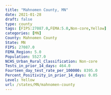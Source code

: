 ```yaml
---
title: "Mahnomen County, MN"
date: 2021-01-28
draft: false
type: county
tags: [FIPS:27087.0,FEMA:5.0,Non-core,Yellow]
categories: [MN]
County: Mahnomen County
State: MN
FIPS: 27087.0
FEMA_Region: 5.0
Population: 5527.0
NCHS_Urban_Rural_Classification: Non-core
Tests_in_prior_14_days: 464.0
Fourteen_day_test_rate_per_100000: 8395.0
Percent_Positivity_in_prior_14_days: 0.05
Level: Yellow
url: /states/MN/mahnomen-county
---
```



